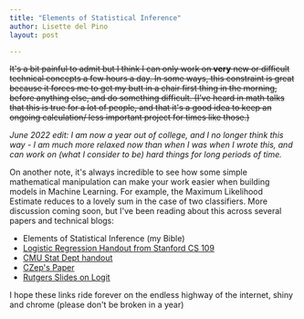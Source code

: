 ```yaml
---
title: "Elements of Statistical Inference"
author: Lisette del Pino
layout: post

---
```



~~It's a bit painful to admit but I think I can only work on **very** new or difficult technical concepts a few hours a day. In some ways, this constraint is great because it forces me to get my butt in a chair first thing in the morning, before anything else, and do something difficult. (I've heard in math talks that this is true for a lot of people, and that it's a good idea to keep an ongoing calculation/ less important project for times like those.)~~

*June 2022 edit: I am now a year out of college, and I no longer think this way - I am much more relaxed now than when I was when I wrote this, and can work on (what I consider to be) hard things for long periods of time.*

On another note, it's always incredible to see how some simple mathematical manipulation can make your work easier when building models in Machine Learning. For example, the Maximum Likelihood Estimate reduces to a lovely sum in the case of two classifiers. More discussion coming soon, but I've been reading about this across several papers and technical blogs:

- Elements of Statistical Inference (my Bible)
- [Logistic Regression Handout from Stanford CS 109](https://web.stanford.edu/class/archive/cs/cs109/cs109.1178/lectureHandouts/220-logistic-regression.pdf)
- [CMU Stat Dept handout](https://www.stat.cmu.edu/~cshalizi/uADA/12/lectures/ch12.pdf)
- [CZep's Paper](https://czep.net/stat/mlelr.pdf)
- [Rutgers Slides on Logit](https://www.stat.rutgers.edu/home/pingli/papers/Logit.pdf)


I hope these links ride forever on the endless highway of the internet, shiny and chrome (please don't be broken in a year)